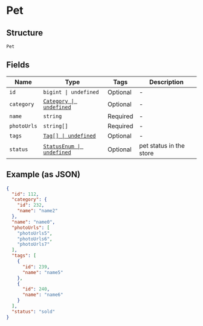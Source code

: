 
# Pet

## Structure

`Pet`

## Fields

| Name | Type | Tags | Description |
|  --- | --- | --- | --- |
| `id` | `bigint \| undefined` | Optional | - |
| `category` | [`Category \| undefined`](../../doc/models/category.md) | Optional | - |
| `name` | `string` | Required | - |
| `photoUrls` | `string[]` | Required | - |
| `tags` | [`Tag[] \| undefined`](../../doc/models/tag.md) | Optional | - |
| `status` | [`StatusEnum \| undefined`](../../doc/models/status-enum.md) | Optional | pet status in the store |

## Example (as JSON)

```json
{
  "id": 112,
  "category": {
    "id": 232,
    "name": "name2"
  },
  "name": "name0",
  "photoUrls": [
    "photoUrls5",
    "photoUrls6",
    "photoUrls7"
  ],
  "tags": [
    {
      "id": 239,
      "name": "name5"
    },
    {
      "id": 240,
      "name": "name6"
    }
  ],
  "status": "sold"
}
```


